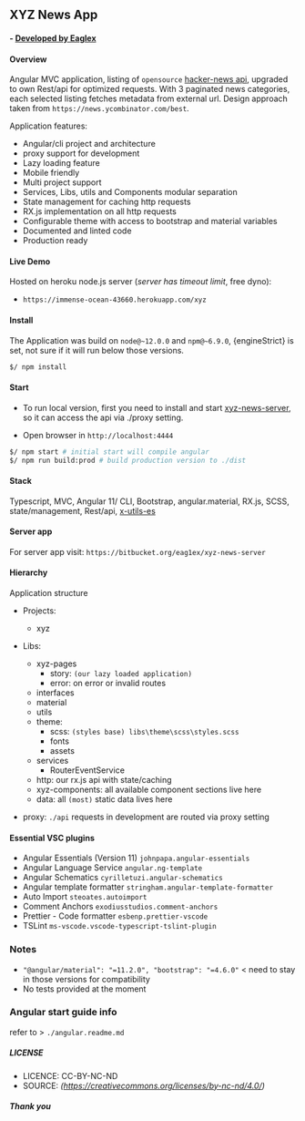## XYZ News App
#### - [ Developed by Eaglex ](http://eaglex.net)


#### Overview
Angular MVC application, listing of `opensource` [hacker-news api](https://github.com/HackerNews/API), upgraded to own Rest/api for optimized requests. With 3 paginated news categories, each selected listing fetches metadata from external url. Design approach taken from `https://news.ycombinator.com/best`.   

Application features:

- Angular/cli project and architecture
- proxy support for development
- Lazy loading feature
- Mobile friendly
- Multi project support
- Services, Libs, utils and Components modular separation
- State management for caching http requests
- RX.js implementation on all http requests
- Configurable theme with access to bootstrap and material variables
- Documented and linted code
- Production ready


#### Live Demo
Hosted on heroku node.js server (_server has timeout limit_, free dyno):
* `https://immense-ocean-43660.herokuapp.com/xyz`



#### Install
The Application was build on `node@~12.0.0` and `npm@~6.9.0`, {engineStrict} is set, not sure if it will run below those versions.

```sh
$/ npm install
```


#### Start
- To run local version, first you need to install and start [xyz-news-server](https://bitbucket.org/eag1ex/xyz-news-server), so it can access the api via ./proxy setting. 

- Open browser in `http://localhost:4444`

```sh
$/ npm start # initial start will compile angular
$/ npm run build:prod # build production version to ./dist
```


#### Stack
Typescript, MVC, Angular 11/ CLI, Bootstrap, angular.material, RX.js, SCSS, state/management, Rest/api, [ x-utils-es ](https://www.npmjs.com/package/x-utils-es)


#### Server app
For server app visit: `https://bitbucket.org/eag1ex/xyz-news-server`



#### Hierarchy
Application structure

* Projects:
    * xyz

* Libs:
  * xyz-pages 
    * story: `(our lazy loaded application)` 
    * error:  on error or invalid routes
  * interfaces
  * material
  * utils
  * theme:
    * scss: `(styles base) libs\theme\scss\styles.scss`
    * fonts
    * assets
  * services
    * RouterEventService  
  * http: our rx.js api with state/caching  
  * xyz-components: all available component sections live here
  * data: all `(most)` static data lives here

* proxy: `./api` requests in development are routed via proxy setting    


#### Essential VSC plugins
- Angular Essentials (Version 11) `johnpapa.angular-essentials`
- Angular Language Service `angular.ng-template`
- Angular Schematics `cyrilletuzi.angular-schematics`
- Angular template formatter `stringham.angular-template-formatter`
- Auto Import `steoates.autoimport`
- Comment Anchors `exodiusstudios.comment-anchors`
- Prettier - Code formatter `esbenp.prettier-vscode`
- TSLint `ms-vscode.vscode-typescript-tslint-plugin`


### Notes
- ` "@angular/material": "=11.2.0", "bootstrap": "=4.6.0" ` < need to stay in those versions for compatibility
- No tests provided at the moment


### Angular start guide info
refer to > `./angular.readme.md`


##### LICENSE
* LICENCE: CC-BY-NC-ND
* SOURCE: _(https://creativecommons.org/licenses/by-nc-nd/4.0/)_


##### Thank you